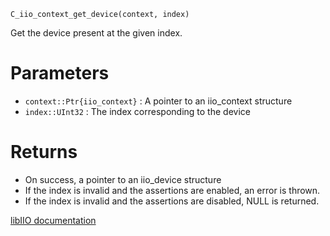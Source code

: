 ```
C_iio_context_get_device(context, index)
```

Get the device present at the given index.

# Parameters

  * `context::Ptr{iio_context}` : A pointer to an iio_context structure
  * `index::UInt32` : The index corresponding to the device

# Returns

  * On success, a pointer to an iio_device structure
  * If the index is invalid and the assertions are enabled, an error is thrown.
  * If the index is invalid and the assertions are disabled, NULL is returned.

[libIIO documentation](https://analogdevicesinc.github.io/libiio/master/libiio/group__Context.html#ga3f2813ff34bf96c7c85dd05909f1c709)
